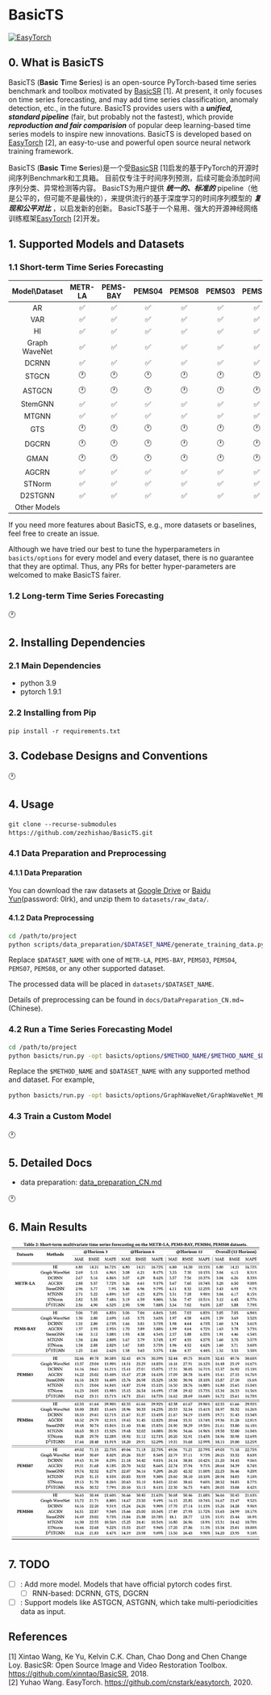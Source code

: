 # BasicTS

[![EasyTorch](https://img.shields.io/badge/Developing%20with-EasyTorch-2077ff.svg)](https://github.com/cnstark/easytorch)

## 0. What is BasicTS

BasicTS (**Basic** **T**ime **S**eries) is an open-source PyTorch-based time series benchmark and toolbox motivated by [BasicSR](https://github.com/xinntao/BasicSR) [1].
At present, it only focuses on time series forecasting, and may add time series classification, anomaly detection, etc., in the future.
BasicTS provides users with a ***unified, standard pipeline***  (fair, but probably not the fastest), which provide ***reproduction and fair comparision*** of popular deep learning-based time series models to inspire new innovations.
BasicTS is developed based on [EasyTorch](https://github.com/cnstark/easytorch) [2], an easy-to-use and powerful open source neural network training framework.

BasicTS (**Basic** **T**ime **S**eries)是一个受[BasicSR](https://github.com/xinntao/BasicSR) [1]启发的基于PyTorch的开源时间序列Benchmark和工具箱。
目前仅专注于时间序列预测，后续可能会添加时间序列分类、异常检测等内容。
BasicTS为用户提供 ***统一的、标准的*** pipeline（他是公平的，但可能不是最快的），来提供流行的基于深度学习的时间序列模型的 ***复现和公平对比*** ，以启发新的创新。
BasicTS基于一个易用、强大的开源神经网络训练框架[EasyTorch](https://github.com/cnstark/easytorch) [2]开发。

## 1. Supported Models and Datasets

### 1.1 Short-term Time Series Forecasting

| Model\Dataset | METR-LA | PEMS-BAY | PEMS04 | PEMS08 | PEMS03 | PEMS07 | Other Datasets |
|:-------------:|:-------:|:--------:|:------:|:------:|:------:|:------:|:--------------:|
| AR            | ✅      | ✅       | ✅      | ✅     | ✅      | ✅     |                |
| VAR           | ✅      | ✅       | ✅      | ✅     | ✅      | ✅     |                |
| HI            | ✅      | ✅       | ✅      | ✅     | ✅      | ✅     |                |
| Graph WaveNet | ✅      | ✅       | ✅      | ✅     | ✅      | ✅     |                |
| DCRNN         | ✅      | ✅       | ✅      | ✅     | ✅      | ✅     |                |
| STGCN         | 🕐      | 🕐       | 🕐      | 🕐     | 🕐      | 🕐     |                |
| ASTGCN        | 🕐      | 🕐       | 🕐      | 🕐     | 🕐      | 🕐     |                |
| StemGNN       | ✅      | ✅       | ✅      | ✅     | ✅      | ✅     |                |
| MTGNN         | ✅      | ✅       | ✅      | ✅     | ✅      | ✅     |                |
| GTS           | 🕐      | 🕐       | 🕐      | 🕐     | 🕐      | 🕐     |                |
| DGCRN         | 🕐      | 🕐       | 🕐      | 🕐     | 🕐      | 🕐     |                |
| GMAN          | 🕐      | 🕐       | 🕐      | 🕐     | 🕐      | 🕐     |                |
| AGCRN         | ✅      | ✅       | ✅      | ✅     | ✅      | ✅     |                |
| STNorm        | ✅      | ✅       | ✅      | ✅     | ✅      | ✅     |                |
| D2STGNN       | ✅      | ✅       | ✅      | ✅     | ✅      | ✅     |
| Other Models  |         |         |         |        |        |        |                |

If you need more features about BasicTS, e.g., more datasets or baselines, feel free to create an issue.

Although we have tried our best to tune the hyperparameters in `basicts/options` for every model and every dataset, there is no guarantee that they are optimal.
Thus, any PRs for better hyper-parameters are welcomed to make BasicTS fairer.

### 1.2 Long-term Time Series Forecasting

🕐

## 2. Installing Dependencies

### 2.1 Main Dependencies

- python 3.9
- pytorch 1.9.1

### 2.2 Installing from Pip

`pip install -r requirements.txt`

## 3. Codebase Designs and Conventions
🕐

## 4. Usage

`git clone --recurse-submodules https://github.com/zezhishao/BasicTS.git`

### 4.1 Data Preparation and Preprocessing

#### 4.1.1 Data Preparation

You can download the raw datasets at [Google Drive](https://drive.google.com/drive/folders/14EJVODCU48fGK0FkyeVom_9lETh80Yjp) or [Baidu Yun](https://pan.baidu.com/s/18qonT9l1_NbvyAgpD4381g)(password: 0lrk), and unzip them to `datasets/raw_data/`.

#### 4.1.2 Data Preprocessing

```bash
cd /path/to/project
python scripts/data_preparation/$DATASET_NAME/generate_training_data.py
```

Replace `$DATASET_NAME` with one of `METR-LA`, `PEMS-BAY`, `PEMS03`, `PEMS04`, `PEMS07`, `PEMS08`, or any other supported dataset.

The processed data will be placed in `datasets/$DATASET_NAME`.

Details of preprocessing can be found in `docs/DataPreparation_CN.md`~(Chinese).

### 4.2 Run a Time Series Forecasting Model

```bash
cd /path/to/project
python basicts/run.py -opt basicts/options/$METHOD_NAME/$METHOD_NAME_$DATASET_NAME.py
```

Replace the `$METHOD_NAME` and `$DATASET_NAME` with any supported method and dataset. For example,

```bash
python basicts/run.py -opt basicts/options/GraphWaveNet/GraphWaveNet_METR-LA.py
```

### 4.3 Train a Custom Model

🕐

## 5. Detailed Docs

- data preparation: [data_preparation_CN.md](docs/DataPreparation_CN.md)

🕐

## 6. Main Results

![Main results.](results/result.png)

## 7. TODO

- [ ] : Add more model. Models that have official pytorch codes first.
  - [ ] RNN-based: DCRNN, GTS, DGCRN
- [ ] : Support models like ASTGCN, ASTGNN, which take multi-periodicities data as input.

## References

[1] Xintao Wang, Ke Yu, Kelvin C.K. Chan, Chao Dong and Chen Change Loy. BasicSR: Open Source Image and Video Restoration Toolbox. <https://github.com/xinntao/BasicSR>, 2018.\
[2] Yuhao Wang. EasyTorch. <https://github.com/cnstark/easytorch>, 2020.
